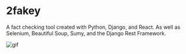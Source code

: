 # 2fakey
A fact checking tool created with Python, Django, and React. As well as Selenium, Beautiful Soup, Sumy, and the Django Rest Framework.

![gif](https://media.giphy.com/media/LXFAcor2WG0qXZMnng/giphy.gif)
